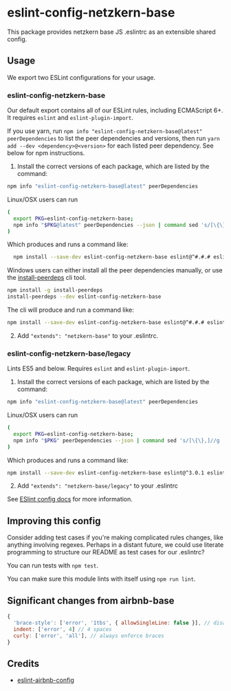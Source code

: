 # eslint-config-netzkern-base

This package provides netzkern base JS .eslintrc as an extensible shared config.

## Usage

We export two ESLint configurations for your usage.

### eslint-config-netzkern-base

Our default export contains all of our ESLint rules, including ECMAScript 6+. It requires `eslint` and `eslint-plugin-import`.

If you use yarn, run `npm info "eslint-config-netzkern-base@latest" peerDependencies` to list the peer dependencies and versions, then run `yarn add --dev <dependency>@<version>` for each listed peer dependency. See below for npm instructions.

1. Install the correct versions of each package, which are listed by the command:

  ```sh
  npm info "eslint-config-netzkern-base@latest" peerDependencies
  ```

  Linux/OSX users can run
  ```sh
  (
    export PKG=eslint-config-netzkern-base;
    npm info "$PKG@latest" peerDependencies --json | command sed 's/[\{\},]//g ; s/: /@/g' | xargs npm install --save-dev "$PKG@latest"
  )
  ```

  Which produces and runs a command like:

  ```sh
    npm install --save-dev eslint-config-netzkern-base eslint@^#.#.# eslint-plugin-import@^#.#.#
  ```

  Windows users can either install all the peer dependencies manually, or use the [install-peerdeps](https://github.com/nathanhleung/install-peerdeps) cli tool.

  ```sh
  npm install -g install-peerdeps
  install-peerdeps --dev eslint-config-netzkern-base
  ```

  The cli will produce and run a command like:

  ```sh
  npm install --save-dev eslint-config-netzkern-base eslint@^#.#.# eslint-plugin-import@^#.#.#
  ```

2. Add `"extends": "netzkern-base"` to your .eslintrc.

### eslint-config-netzkern-base/legacy

Lints ES5 and below. Requires `eslint` and `eslint-plugin-import`.

1. Install the correct versions of each package, which are listed by the command:

  ```sh
  npm info "eslint-config-netzkern-base@latest" peerDependencies
  ```

  Linux/OSX users can run
  ```sh
  (
    export PKG=eslint-config-netzkern-base;
    npm info "$PKG" peerDependencies --json | command sed 's/[\{\},]//g ; s/: /@/g' | xargs npm install --save-dev "$PKG"
  )
  ```

  Which produces and runs a command like:

  ```sh
  npm install --save-dev eslint-config-netzkern-base eslint@^3.0.1 eslint-plugin-import@^1.10.3
  ```

2. Add `"extends": "netzkern-base/legacy"` to your .eslintrc

See [ESlint config docs](http://eslint.org/docs/user-guide/configuring#extending-configuration-files) for more information.

## Improving this config

Consider adding test cases if you're making complicated rules changes, like anything involving regexes. Perhaps in a distant future, we could use literate programming to structure our README as test cases for our .eslintrc?

You can run tests with `npm test`.

You can make sure this module lints with itself using `npm run lint`.

## Significant changes from airbnb-base

```js
{
  'brace-style': ['error', '1tbs', { allowSingleLine: false }], // disallow single line
  indent: ['error', 4] // 4 spaces
  curly: ['error', 'all'], // always enforce braces
}
```

## Credits

- [eslint-airbnb-config](https://github.com/airbnb/javascript/tree/master/packages/eslint-config-airbnb-base)